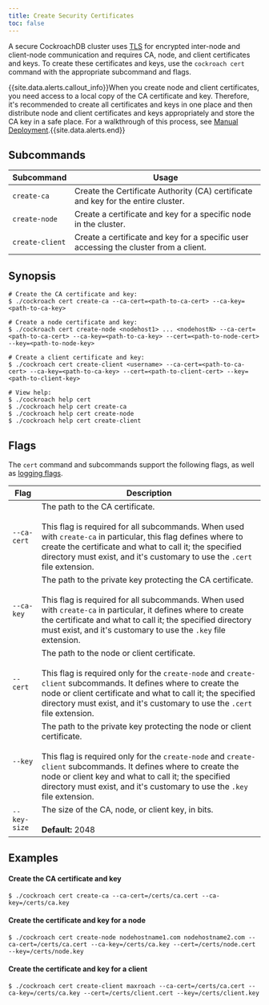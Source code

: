 ```yaml
---
title: Create Security Certificates
toc: false
---
```


A secure CockroachDB cluster uses [TLS](https://en.wikipedia.org/wiki/Transport_Layer_Security) for encrypted inter-node and client-node communication and requires CA, node, and client certificates and keys. To create these certificates and keys, use the `cockroach cert` command with the appropriate subcommand and flags. 

{{site.data.alerts.callout_info}}When you create node and client certificates, you need access to a local copy of the CA certificate and key. Therefore, it's recommended to create all certificates and keys in one place and then distribute node and client certificates and keys appropriately and store the CA key in a safe place. For a walkthrough of this process, see <a href="https://www.cockroachlabs.com/docs/manual-deployment.html">Manual Deployment</a>.{{site.data.alerts.end}}

<div id="toc"></div>

## Subcommands

Subcommand | Usage 
-----------|------
`create-ca` | Create the Certificate Authority (CA) certificate and key for the entire cluster.
`create-node` | Create a certificate and key for a specific node in the cluster.
`create-client` | Create a certificate and key for a specific user accessing the cluster from a client. 

## Synopsis

~~~ shell
# Create the CA certificate and key:
$ ./cockroach cert create-ca --ca-cert=<path-to-ca-cert> --ca-key=<path-to-ca-key> 

# Create a node certificate and key:
$ ./cockroach cert create-node <nodehost1> ... <nodehostN> --ca-cert=<path-to-ca-cert> --ca-key=<path-to-ca-key> --cert=<path-to-node-cert> --key=<path-to-node-key> 

# Create a client certificate and key:
$ ./cockroach cert create-client <username> --ca-cert=<path-to-ca-cert> --ca-key=<path-to-ca-key> --cert=<path-to-client-cert> --key=<path-to-client-key>

# View help:
$ ./cockroach help cert
$ ./cockroach help cert create-ca
$ ./cockroach help cert create-node
$ ./cockroach help cert create-client
~~~

## Flags

The `cert` command and subcommands support the following flags, as well as [logging flags](cockroach-commands.html#logging-flags). 

Flag | Description
-----|------------
`--ca-cert` | The path to the CA certificate. <br><br>This flag is required for all subcommands. When used with `create-ca` in particular, this flag defines where to create the certificate and what to call it; the specified directory must exist, and it's customary to use the `.cert` file extension. 
`--ca-key` | The path to the private key protecting the CA certificate. <br><br>This flag is required for all subcommands. When used with `create-ca` in particular, it defines where to create the certificate and what to call it; the specified directory must exist, and it's customary to use the `.key` file extension. 
`--cert` | The path to the node or client certificate. <br><br>This flag is required only for the `create-node` and `create-client` subcommands. It defines where to create the node or client certificate and what to call it; the specified directory must exist, and it's customary to use the `.cert` file extension.  
`--key` | The path to the private key protecting the node or client certificate. <br><br>This flag is required only for the `create-node` and `create-client` subcommands. It defines where to create the node or client key and what to call it; the specified directory must exist, and it's customary to use the `.key` file extension.
`--key-size` | The size of the CA, node, or client key, in bits.<br><br>**Default:** 2048 

## Examples

#### Create the CA certificate and key

~~~ shell
$ ./cockroach cert create-ca --ca-cert=/certs/ca.cert --ca-key=/certs/ca.key 
~~~

#### Create the certificate and key for a node

~~~ shell
$ ./cockroach cert create-node nodehostname1.com nodehostname2.com --ca-cert=/certs/ca.cert --ca-key=/certs/ca.key --cert=/certs/node.cert --key=/certs/node.key
~~~

#### Create the certificate and key for a client

~~~ shell
$ ./cockroach cert create-client maxroach --ca-cert=/certs/ca.cert --ca-key=/certs/ca.key --cert=/certs/client.cert --key=/certs/client.key
~~~
